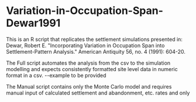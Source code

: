 # Variation-in-Occupation-Span-Dewar1991
This is an R script that replicates the settlement simulations presented in: Dewar, Robert E. "Incorporating Variation in Occupation Span into Settlement-Pattern Analysis." American Antiquity 56, no. 4 (1991): 604-20. 

The Full script automates the analysis from the csv to the simulation modelling and expects consistently formatted site level data in numeric format in a csv.
--example to be provided

The Manual script contains only the Monte Carlo model and requires manual input of calculated settlement and abandonment, etc. rates and only  
